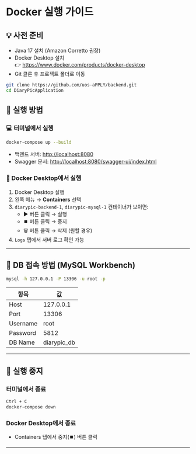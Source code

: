 # Docker 실행 가이드

## 💡 사전 준비

- Java 17 설치 (Amazon Corretto 권장)
- Docker Desktop 설치  
  👉 https://www.docker.com/products/docker-desktop
- Git 클론 후 프로젝트 폴더로 이동

```bash
git clone https://github.com/uos-aPPLY/backend.git
cd DiaryPicApplication
```

## 🚀 실행 방법

### 💻 터미널에서 실행

```bash
docker-compose up --build
```

- 백엔드 서버: [http://localhost:8080](http://localhost:8080)
- Swagger 문서: [http://localhost:8080/swagger-ui/index.html](http://localhost:8080/swagger-ui/index.html)

### 🐳 Docker Desktop에서 실행

1. Docker Desktop 실행
2. 왼쪽 메뉴 → **Containers** 선택
3. `diarypic-backend-1`, `diarypic-mysql-1` 컨테이너가 보이면:
   - ▶️ 버튼 클릭 → 실행
   - ⏹️ 버튼 클릭 → 중지
   - 🗑️ 버튼 클릭 → 삭제 (원할 경우)
4. `Logs` 탭에서 서버 로그 확인 가능

---

## 🧪 DB 접속 방법 (MySQL Workbench)

```bash
mysql -h 127.0.0.1 -P 13306 -u root -p
```

| 항목     | 값             |
|----------|----------------|
| Host     | 127.0.0.1      |
| Port     | 13306          |
| Username | root           |
| Password | 5812           |
| DB Name  | diarypic_db    |

---

## 🛑 실행 중지

### 터미널에서 종료

```bash
Ctrl + C
docker-compose down
```

### Docker Desktop에서 종료

- Containers 탭에서 중지(⏹️) 버튼 클릭

---
